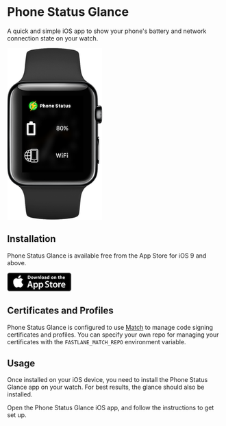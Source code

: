 # Phone Status Glance

A quick and simple iOS app to show your phone's battery and network connection state on your watch.

![App running on Watch](assets/Watch-Screenshot-Small.png)

## Installation

Phone Status Glance is available free from the App Store for iOS 9 and above.

[![App Store Link](assets/appstore-badge.png)](https://itunes.apple.com/us/app/phone-status-glance-see-battery/id1123372716?ls=1&mt=8)

## Certificates and Profiles

Phone Status Glance is configured to use [Match](https://github.com/fastlane/fastlane/tree/master/match) to manage code signing certificates and profiles. You can specify your own repo for managing your certificates with the `FASTLANE_MATCH_REPO` environment variable.

## Usage

Once installed on your iOS device, you need to install the Phone Status Glance app on your watch. For best results, the glance should also be installed.

Open the Phone Status Glance iOS app, and follow the instructions to get set up.


